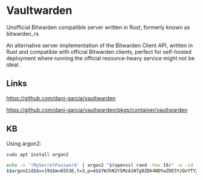 # Vaultwarden

Unofficial Bitwarden compatible server written in Rust, formerly known as bitwarden_rs

An alternative server implementation of the Bitwarden Client API, written in Rust and compatible with official Bitwarden clients, perfect for self-hosted deployment where running the official resource-heavy service might not be ideal.

## Links

<https://github.com/dani-garcia/vaultwarden>

<https://github.com/dani-garcia/vaultwarden/pkgs/container/vaultwarden>

## KB

Using argon2:

```sh
sudo apt install argon2

echo -n '!MySecretPassword' | argon2 "$(openssl rand -hex 16)" -e -id -t 3 -m 16 -p 4 | sed 's/\$/\$\$/g'
$$argon2id$$v=19$$m=65536,t=3,p=4$$YWJhN2Y5MzA1NTg0ZDk4NDYwZDE5YzQxYTY2ZWQ3ZTI$$e5dMRGT8k2p6ceB/jRFRqOh4RwGIj9Oxpusutf6VUc
```
